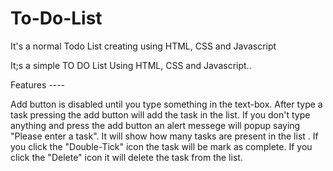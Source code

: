 # To-Do-List
It's a normal Todo List creating using HTML, CSS and Javascript

It;s a simple TO DO List Using HTML, CSS and Javascript..

Features ----

Add button is disabled until you type something in the text-box.
After type a task pressing the add button will add the task in the list.
If you don't type anything and press the add button an alert messege will popup saying "Please enter a task".
It will show how many tasks are present in the list .
If you click the "Double-Tick" icon the task will be mark as complete.
If you click the "Delete" icon it will delete the task from the list.
